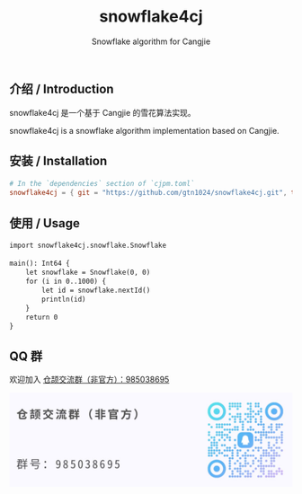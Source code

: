 <div align="center">
  <h1>snowflake4cj</h1>
  <p>Snowflake algorithm for Cangjie</p>
</div>
<p align="center">
  <img alt="" src="https://img.shields.io/badge/release-v1.0.1-brightgreen" style="display: inline-block;" />
  <img alt="" src="https://img.shields.io/badge/cjc-v0.55.3-brightgreen" style="display: inline-block;" />
  <img alt="" src="https://github.com/gtn1024/snowflake4cj/actions/workflows/ci.yml/badge.svg" style="display: inline-block;" />
</p>

## 介绍 / Introduction

snowflake4cj 是一个基于 Cangjie 的雪花算法实现。

snowflake4cj is a snowflake algorithm implementation based on Cangjie.

## 安装 / Installation

```toml
# In the `dependencies` section of `cjpm.toml`
snowflake4cj = { git = "https://github.com/gtn1024/snowflake4cj.git", tag = "v1.0.1" }
```

## 使用 / Usage

```cj
import snowflake4cj.snowflake.Snowflake

main(): Int64 {
    let snowflake = Snowflake(0, 0)
    for (i in 0..1000) {
        let id = snowflake.nextId()
        println(id)
    }
    return 0
}
```

## QQ 群

欢迎加入 [仓颉交流群（非官方）：985038695](https://qm.qq.com/q/PcRbAUJSo0)

![qqgroup](./.github/qqgroup.jpg)
